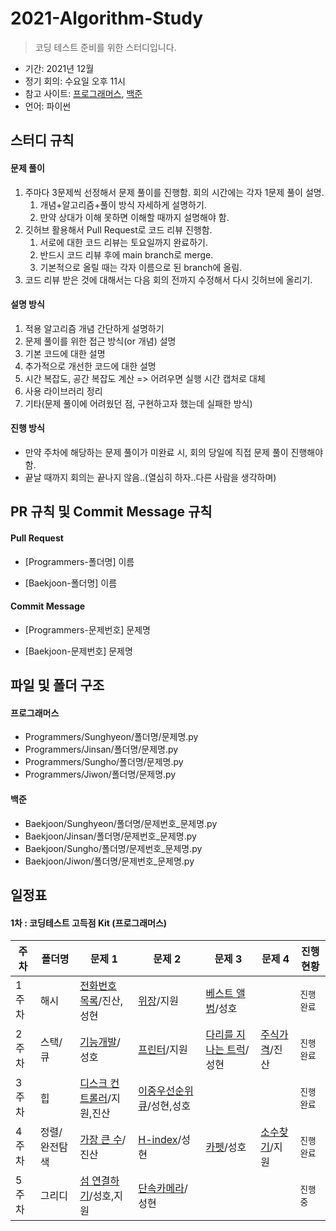 # 2021-Algorithm-Study

> 코딩 테스트 준비를 위한 스터디입니다.

- 기간: 2021년 12월
- 정기 회의: 수요일 오후 11시
- 참고 사이트: [프로그래머스](https://programmers.co.kr/learn/challenges), [백준](https://www.acmicpc.net/)
- 언어: 파이썬

## 스터디 규칙

#### 문제 풀이

1. 주마다 3문제씩 선정해서 문제 풀이를 진행함. 회의 시간에는 각자 1문제 풀이 설명.
   1. 개념+알고리즘+풀이 방식 자세하게 설명하기.
   2. 만약 상대가 이해 못하면 이해할 때까지 설명해야 함.
2. 깃허브 활용해서 Pull Request로 코드 리뷰 진행함.
   1. 서로에 대한 코드 리뷰는 토요일까지 완료하기.
   2. 반드시 코드 리뷰 후에 main branch로 merge.
   3. 기본적으로 올릴 때는 각자 이름으로 된 branch에 올림.
3. 코드 리뷰 받은 것에 대해서는 다음 회의 전까지 수정해서 다시 깃허브에 올리기.

#### 설명 방식

1. 적용 알고리즘 개념 간단하게 설명하기
2. 문제 풀이를 위한 접근 방식(or 개념) 설명
3. 기본 코드에 대한 설명
4. 추가적으로 개선한 코드에 대한 설명
5. 시간 복잡도, 공간 복잡도 계산 => 어려우면 실행 시간 캡처로 대체
6. 사용 라이브러리 정리
7. 기타(문제 풀이에 어려웠던 점, 구현하고자 했는데 실패한 방식)

#### 진행 방식

- 만약 주차에 해당하는 문제 풀이가 미완료 시, 회의 당일에 직접 문제 풀이 진행해야 함.
- 끝날 때까지 회의는 끝나지 않음..(열심히 하자..다른 사람을 생각하며)

## PR 규칙 및 Commit Message 규칙

#### Pull Request

- [Programmers-폴더명] 이름

- [Baekjoon-폴더명] 이름

#### Commit Message

- [Programmers-문제번호] 문제명

- [Baekjoon-문제번호] 문제명

## 파일 및 폴더 구조

#### 프로그래머스

- Programmers/Sunghyeon/폴더명/문제명.py
- Programmers/Jinsan/폴더명/문제명.py
- Programmers/Sungho/폴더명/문제명.py
- Programmers/Jiwon/폴더명/문제명.py

#### 백준

- Baekjoon/Sunghyeon/폴더명/문제번호\_문제명.py
- Baekjoon/Jinsan/폴더명/문제번호\_문제명.py
- Baekjoon/Sungho/폴더명/문제번호\_문제명.py
- Baekjoon/Jiwon/폴더명/문제번호\_문제명.py

## 일정표

#### 1차 : 코딩테스트 고득점 Kit (프로그래머스)

| **주차** | **폴더명**    | **문제 1**                                                                            | **문제 2**                                                                           | **문제 3**                                                                          | **문제 4**                                                                | **진행 현황** |
| -------- | ------------- | ------------------------------------------------------------------------------------- | ------------------------------------------------------------------------------------ | ----------------------------------------------------------------------------------- | ------------------------------------------------------------------------- | ------------- |
| 1주차    | 해시          | [전화번호 목록](https://programmers.co.kr/learn/courses/30/lessons/42577)/진산, 성현  | [위장](https://programmers.co.kr/learn/courses/30/lessons/42578)/지원                | [베스트 앨범](https://programmers.co.kr/learn/courses/30/lessons/42579)/성호        |                                                                           | `진행완료`    |
| 2주차    | 스택/큐       | [기능개발](https://programmers.co.kr/learn/courses/30/lessons/42586)/성호             | [프린터](https://programmers.co.kr/learn/courses/30/lessons/42587)/지원              | [다리를 지나는 트럭](https://programmers.co.kr/learn/courses/30/lessons/42583)/성현 | [주식가격](https://programmers.co.kr/learn/courses/30/lessons/42584)/진산 | `진행완료`    |
| 3주차    | 힙            | [디스크 컨트롤러](https://programmers.co.kr/learn/courses/30/lessons/42627)/지원,진산 | [이중우선순위큐](https://programmers.co.kr/learn/courses/30/lessons/42628)/성현,성호 |                                                                                     |                                                                           | `진행완료`    |
| 4주차    | 정렬/완전탐색 | [가장 큰 수](https://programmers.co.kr/learn/courses/30/lessons/42746)/진산           | [H-index](https://programmers.co.kr/learn/courses/30/lessons/42747)/성현             | [카펫](https://programmers.co.kr/learn/courses/30/lessons/42842)/성호               | [소수찾기](https://programmers.co.kr/learn/courses/30/lessons/42839)/지원 | `진행완료`    |
| 5주차    | 그리디        | [섬 연결하기](https://programmers.co.kr/learn/courses/30/lessons/42861)/성호,지원     | [단속카메라](https://programmers.co.kr/learn/courses/30/lessons/42884)/성현          |                                                                                     |                                                                           | `진행중`      |
